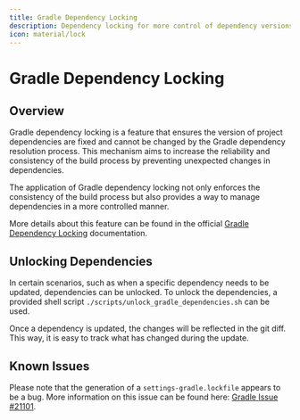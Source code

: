 ```yaml
---
title: Gradle Dependency Locking
description: Dependency locking for more control of dependency versions.
icon: material/lock
---
```


# Gradle Dependency Locking

## Overview

Gradle dependency locking is a feature that ensures the version of project dependencies are fixed and cannot be changed by the Gradle
dependency resolution process. This mechanism aims to increase the reliability and consistency of the build process by preventing unexpected
changes in dependencies.

The application of Gradle dependency locking not only enforces the consistency of the build process but also provides a way to manage
dependencies in a more controlled manner.

More details about this feature can be found in the
official [Gradle Dependency Locking](https://docs.gradle.org/current/userguide/dependency_locking.html) documentation.

## Unlocking Dependencies

In certain scenarios, such as when a specific dependency needs to be updated, dependencies can be unlocked. To unlock the dependencies, a
provided shell script `./scripts/unlock_gradle_dependencies.sh` can be used.

Once a dependency is updated, the changes will be reflected in the git diff. This way, it is easy to track what has changed during the
update.

## Known Issues

Please note that the generation of a `settings-gradle.lockfile` appears to be a bug. More information on this issue can be found
here: [Gradle Issue #21101](https://github.com/gradle/gradle/issues/21101).

